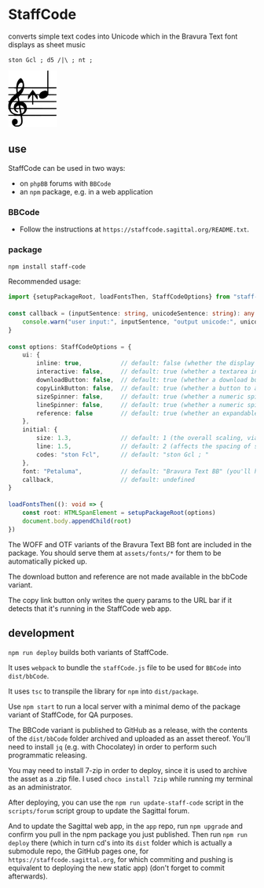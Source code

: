 # StaffCode

converts simple text codes into Unicode which in the Bravura Text font displays as sheet music

```
ston Gcl ; d5 /|\ ; nt ;
```

<img src="/github/readme.svg"/>

## use

StaffCode can be used in two ways:
- on `phpBB` forums with `BBCode`
- an `npm` package, e.g. in a web application

### BBCode

- Follow the instructions at `https://staffcode.sagittal.org/README.txt`.

### package

```shell
npm install staff-code
```

Recommended usage:

```ts
import {setupPackageRoot, loadFontsThen, StaffCodeOptions} from "staff-code"

const callback = (inputSentence: string, unicodeSentence: string): any => {
    console.warn("user input:", inputSentence, "output unicode:", unicodeSentence)
}

const options: StaffCodeOptions = {
    ui: {
        inline: true,           // default: false (whether the display appears as a <span> or a <div>)
        interactive: false,     // default: true (whether a textarea input for instantly changing the display appears)
        downloadButton: false,  // default: true (whether a download button for a vectorized SVG appears)
        copyLinkButton: false,  // default: true (whether a button to add query params to the URL for the current codes and then copy the link)
        sizeSpinner: false,     // default: true (whether a numeric spinner appears to adjust the size)
        lineSpinner: false,     // default: true (whether a numeric spinner appears to adjust the line height)
        reference: false        // default: true (whether an expandable reference which you can click to insert codes appears)
    },
    initial: {
        size: 1.3,              // default: 1 (the overall scaling, via the font-size attribute)
        line: 1.5,              // default: 2 (affects the spacing of staves, via the line-height attribute)
        codes: "ston Fcl",      // default: "ston Gcl ; "
    },
    font: "Petaluma",           // default: "Bravura Text BB" (you'll have to move a custom font to assets/fonts)
    callback,                   // default: undefined
}

loadFontsThen((): void => {
    const root: HTMLSpanElement = setupPackageRoot(options)
    document.body.appendChild(root)
})
```

The WOFF and OTF variants of the Bravura Text BB font are included in the package. You should serve them at `assets/fonts/*` for them to be automatically picked up.

The download button and reference are not made available in the bbCode variant.

The copy link button only writes the query params to the URL bar if it detects that it's running in the StaffCode web app.

## development

`npm run deploy` builds both variants of StaffCode.

It uses `webpack` to bundle the `staffCode.js` file to be used for `BBCode` into `dist/bbCode`.

It uses `tsc` to transpile the library for `npm` into `dist/package`.

Use `npm start` to run a local server with a minimal demo of the package variant of StaffCode, for QA purposes.

The BBCode variant is published to GitHub as a release, with the contents of the `dist/bbCode` folder archived and uploaded as an asset thereof. You'll need to install `jq` (e.g. with Chocolatey) in order to perform such programmatic releasing.

You may need to install 7-zip in order to deploy, since it is used to archive the asset as a .zip file. I used `choco install 7zip` while running my terminal as an administrator.

After deploying, you can use the `npm run update-staff-code` script in the `scripts/forum` script group to update the Sagittal forum.

And to update the Sagittal web app, in the `app` repo, run `npm upgrade` and confirm you pull in the npm package you just published. Then run `npm run deploy` there (which in turn cd's into its `dist` folder which is actually a submodule repo, the GitHub pages one, for `https://staffcode.sagittal.org`, for which commiting and pushing is equivalent to deploying the new static app) (don't forget to commit afterwards).
